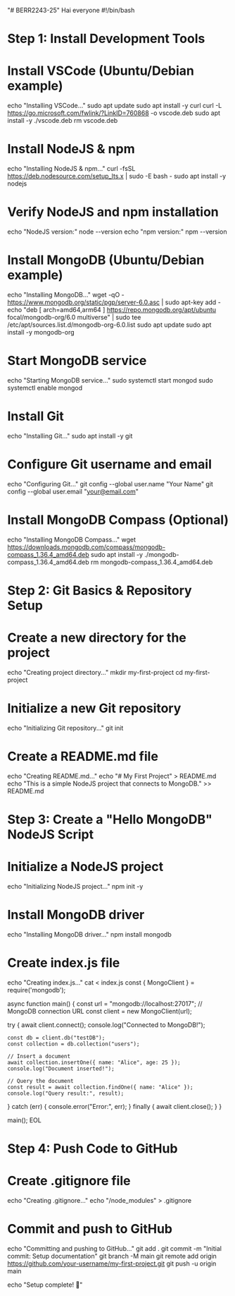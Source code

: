 "# BERR2243-25" 
Hai everyone
#!/bin/bash

# Step 1: Install Development Tools

# Install VSCode (Ubuntu/Debian example)
echo "Installing VSCode..."
sudo apt update
sudo apt install -y curl
curl -L https://go.microsoft.com/fwlink/?LinkID=760868 -o vscode.deb
sudo apt install -y ./vscode.deb
rm vscode.deb

# Install NodeJS & npm
echo "Installing NodeJS & npm..."
curl -fsSL https://deb.nodesource.com/setup_lts.x | sudo -E bash -
sudo apt install -y nodejs

# Verify NodeJS and npm installation
echo "NodeJS version:"
node --version
echo "npm version:"
npm --version

# Install MongoDB (Ubuntu/Debian example)
echo "Installing MongoDB..."
wget -qO - https://www.mongodb.org/static/pgp/server-6.0.asc | sudo apt-key add -
echo "deb [ arch=amd64,arm64 ] https://repo.mongodb.org/apt/ubuntu focal/mongodb-org/6.0 multiverse" | sudo tee /etc/apt/sources.list.d/mongodb-org-6.0.list
sudo apt update
sudo apt install -y mongodb-org

# Start MongoDB service
echo "Starting MongoDB service..."
sudo systemctl start mongod
sudo systemctl enable mongod

# Install Git
echo "Installing Git..."
sudo apt install -y git

# Configure Git username and email
echo "Configuring Git..."
git config --global user.name "Your Name"
git config --global user.email "your@email.com"

# Install MongoDB Compass (Optional)
echo "Installing MongoDB Compass..."
wget https://downloads.mongodb.com/compass/mongodb-compass_1.36.4_amd64.deb
sudo apt install -y ./mongodb-compass_1.36.4_amd64.deb
rm mongodb-compass_1.36.4_amd64.deb

# Step 2: Git Basics & Repository Setup

# Create a new directory for the project
echo "Creating project directory..."
mkdir my-first-project
cd my-first-project

# Initialize a new Git repository
echo "Initializing Git repository..."
git init

# Create a README.md file
echo "Creating README.md..."
echo "# My First Project" > README.md
echo "This is a simple NodeJS project that connects to MongoDB." >> README.md

# Step 3: Create a "Hello MongoDB" NodeJS Script

# Initialize a NodeJS project
echo "Initializing NodeJS project..."
npm init -y

# Install MongoDB driver
echo "Installing MongoDB driver..."
npm install mongodb

# Create index.js file
echo "Creating index.js..."
cat <<EOL > index.js
const { MongoClient } = require('mongodb');

async function main() {
  const url = "mongodb://localhost:27017"; // MongoDB connection URL
  const client = new MongoClient(url);

  try {
    await client.connect();
    console.log("Connected to MongoDB!");

    const db = client.db("testDB");
    const collection = db.collection("users");

    // Insert a document
    await collection.insertOne({ name: "Alice", age: 25 });
    console.log("Document inserted!");

    // Query the document
    const result = await collection.findOne({ name: "Alice" });
    console.log("Query result:", result);
  } catch (err) {
    console.error("Error:", err);
  } finally {
    await client.close();
  }
}

main();
EOL

# Step 4: Push Code to GitHub

# Create .gitignore file
echo "Creating .gitignore..."
echo "/node_modules" > .gitignore

# Commit and push to GitHub
echo "Committing and pushing to GitHub..."
git add .
git commit -m "Initial commit: Setup documentation"
git branch -M main
git remote add origin https://github.com/your-username/my-first-project.git
git push -u origin main

echo "Setup complete! 🎉"